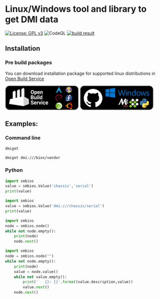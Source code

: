 # Linux/Windows tool and library to get DMI data

[![License: GPL v3](https://img.shields.io/badge/License-GPL%20v3-blue.svg)](https://www.gnu.org/licenses/gpl-3.0)
![CodeQL](https://github.com/PerryWerneck/dmiget/workflows/CodeQL/badge.svg?branch=master)
[![build result](https://build.opensuse.org/projects/home:PerryWerneck:udjat/packages/dmiget/badge.svg?type=percent)](https://build.opensuse.org/package/show/home:PerryWerneck:udjat/dmiget)

## Installation

### Pre build packages

You can download installation package for supported linux distributions in [Open Build Service](https://software.opensuse.org/download.html?project=home%3APerryWerneck%3Audjat&package=dmiget)

[<img src="https://raw.githubusercontent.com/PerryWerneck/pw3270/develop/branding/obs-badge-en.svg" alt="Download from open build service" height="80px">](https://software.opensuse.org/download.html?project=home%3APerryWerneck%3Audjat&package=dmiget)
[<img src="https://github.com/PerryWerneck/PerryWerneck/blob/master/badges/msys-msvc-python-badge.svg" alt="Download from githut" height="80px">](https://github.com/PerryWerneck/dmiget/releases)

## Examples:

### Command line

```shell
dmiget
```

```shell
dmiget dmi:///bios/vendor
```

### Python

```python
import smbios
value = smbios.Value('chassis','serial')
print(value)
```

```python
import smbios
value = smbios.Value('dmi:///chassis/serial')
print(value)
```

```python
import smbios
node = smbios.node()
while not node.empty():
	print(node)
	node.next()
```

```python
import smbios
node = smbios.node("")
while not node.empty():
	print(node)
	value = node.value()
	while not value.empty():
		print('   {}: {}'.format(value.description,value))
		value.next()
	node.next()
```

